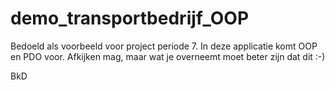 # demo_transportbedrijf_OOP
 
Bedoeld als voorbeeld voor project periode 7. In deze applicatie komt OOP en PDO voor.
Afkijken mag, maar wat je overneemt moet beter zijn dat dit :-)

BkD
